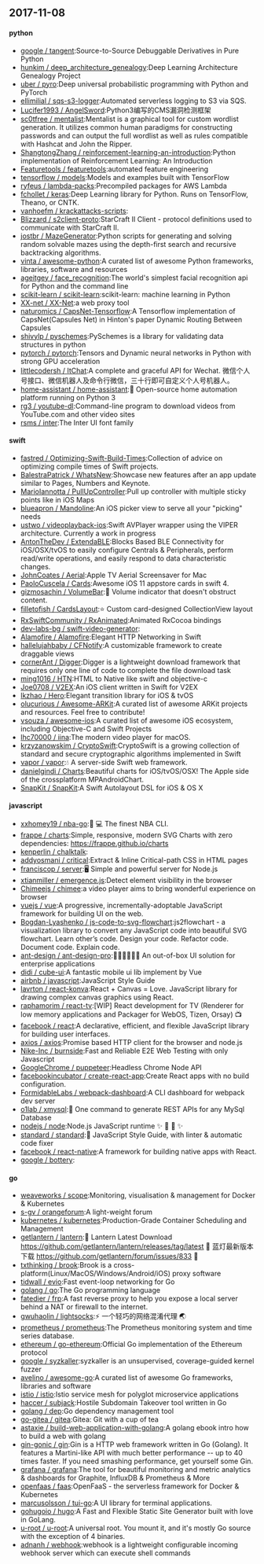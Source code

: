 ## 2017-11-08

#### python
* [google / tangent](https://github.com/google/tangent):Source-to-Source Debuggable Derivatives in Pure Python
* [hunkim / deep_architecture_genealogy](https://github.com/hunkim/deep_architecture_genealogy):Deep Learning Architecture Genealogy Project
* [uber / pyro](https://github.com/uber/pyro):Deep universal probabilistic programming with Python and PyTorch
* [ellimilial / sqs-s3-logger](https://github.com/ellimilial/sqs-s3-logger):Automated serverless logging to S3 via SQS.
* [Lucifer1993 / AngelSword](https://github.com/Lucifer1993/AngelSword):Python3编写的CMS漏洞检测框架
* [sc0tfree / mentalist](https://github.com/sc0tfree/mentalist):Mentalist is a graphical tool for custom wordlist generation. It utilizes common human paradigms for constructing passwords and can output the full wordlist as well as rules compatible with Hashcat and John the Ripper.
* [ShangtongZhang / reinforcement-learning-an-introduction](https://github.com/ShangtongZhang/reinforcement-learning-an-introduction):Python implementation of Reinforcement Learning: An Introduction
* [Featuretools / featuretools](https://github.com/Featuretools/featuretools):automated feature engineering
* [tensorflow / models](https://github.com/tensorflow/models):Models and examples built with TensorFlow
* [ryfeus / lambda-packs](https://github.com/ryfeus/lambda-packs):Precompiled packages for AWS Lambda
* [fchollet / keras](https://github.com/fchollet/keras):Deep Learning library for Python. Runs on TensorFlow, Theano, or CNTK.
* [vanhoefm / krackattacks-scripts](https://github.com/vanhoefm/krackattacks-scripts):
* [Blizzard / s2client-proto](https://github.com/Blizzard/s2client-proto):StarCraft II Client - protocol definitions used to communicate with StarCraft II.
* [jostbr / MazeGenerator](https://github.com/jostbr/MazeGenerator):Python scripts for generating and solving random solvable mazes using the depth-first search and recursive backtracking algorithms.
* [vinta / awesome-python](https://github.com/vinta/awesome-python):A curated list of awesome Python frameworks, libraries, software and resources
* [ageitgey / face_recognition](https://github.com/ageitgey/face_recognition):The world's simplest facial recognition api for Python and the command line
* [scikit-learn / scikit-learn](https://github.com/scikit-learn/scikit-learn):scikit-learn: machine learning in Python
* [XX-net / XX-Net](https://github.com/XX-net/XX-Net):a web proxy tool
* [naturomics / CapsNet-Tensorflow](https://github.com/naturomics/CapsNet-Tensorflow):A Tensorflow implementation of CapsNet(Capsules Net) in Hinton's paper Dynamic Routing Between Capsules
* [shivylp / pyschemes](https://github.com/shivylp/pyschemes):PySchemes is a library for validating data structures in python
* [pytorch / pytorch](https://github.com/pytorch/pytorch):Tensors and Dynamic neural networks in Python with strong GPU acceleration
* [littlecodersh / ItChat](https://github.com/littlecodersh/ItChat):A complete and graceful API for Wechat. 微信个人号接口、微信机器人及命令行微信，三十行即可自定义个人号机器人。
* [home-assistant / home-assistant](https://github.com/home-assistant/home-assistant):🏡 Open-source home automation platform running on Python 3
* [rg3 / youtube-dl](https://github.com/rg3/youtube-dl):Command-line program to download videos from YouTube.com and other video sites
* [rsms / inter](https://github.com/rsms/inter):The Inter UI font family

#### swift
* [fastred / Optimizing-Swift-Build-Times](https://github.com/fastred/Optimizing-Swift-Build-Times):Collection of advice on optimizing compile times of Swift projects.
* [BalestraPatrick / WhatsNew](https://github.com/BalestraPatrick/WhatsNew):Showcase new features after an app update similar to Pages, Numbers and Keynote.
* [MarioIannotta / PullUpController](https://github.com/MarioIannotta/PullUpController):Pull up controller with multiple sticky points like in iOS Maps
* [blueapron / Mandoline](https://github.com/blueapron/Mandoline):An iOS picker view to serve all your "picking" needs
* [ustwo / videoplayback-ios](https://github.com/ustwo/videoplayback-ios):Swift AVPlayer wrapper using the VIPER architecture. Currently a work in progress
* [AntonTheDev / ExtendaBLE](https://github.com/AntonTheDev/ExtendaBLE):Blocks Based BLE Connectivity for iOS/OSX/tvOS to easily configure Centrals & Peripherals, perform read/write operations, and easily respond to data characteristic changes.
* [JohnCoates / Aerial](https://github.com/JohnCoates/Aerial):Apple TV Aerial Screensaver for Mac
* [PaoloCuscela / Cards](https://github.com/PaoloCuscela/Cards):Awesome iOS 11 appstore cards in swift 4.
* [gizmosachin / VolumeBar](https://github.com/gizmosachin/VolumeBar):📣 Volume indicator that doesn't obstruct content.
* [filletofish / CardsLayout](https://github.com/filletofish/CardsLayout):⭐️ Custom card-designed CollectionView layout
* [RxSwiftCommunity / RxAnimated](https://github.com/RxSwiftCommunity/RxAnimated):Animated RxCocoa bindings
* [dev-labs-bg / swift-video-generator](https://github.com/dev-labs-bg/swift-video-generator):
* [Alamofire / Alamofire](https://github.com/Alamofire/Alamofire):Elegant HTTP Networking in Swift
* [hallelujahbaby / CFNotify](https://github.com/hallelujahbaby/CFNotify):A customizable framework to create draggable views
* [cornerAnt / Digger](https://github.com/cornerAnt/Digger):Digger is a lightweight download framework that requires only one line of code to complete the file download task
* [ming1016 / HTN](https://github.com/ming1016/HTN):HTML to Native like swift and objective-c
* [Joe0708 / V2EX](https://github.com/Joe0708/V2EX):An iOS client written in Swift for V2EX
* [lkzhao / Hero](https://github.com/lkzhao/Hero):Elegant transition library for iOS & tvOS
* [olucurious / Awesome-ARKit](https://github.com/olucurious/Awesome-ARKit):A curated list of awesome ARKit projects and resources. Feel free to contribute!
* [vsouza / awesome-ios](https://github.com/vsouza/awesome-ios):A curated list of awesome iOS ecosystem, including Objective-C and Swift Projects
* [lhc70000 / iina](https://github.com/lhc70000/iina):The modern video player for macOS.
* [krzyzanowskim / CryptoSwift](https://github.com/krzyzanowskim/CryptoSwift):CryptoSwift is a growing collection of standard and secure cryptographic algorithms implemented in Swift
* [vapor / vapor](https://github.com/vapor/vapor):💧 A server-side Swift web framework.
* [danielgindi / Charts](https://github.com/danielgindi/Charts):Beautiful charts for iOS/tvOS/OSX! The Apple side of the crossplatform MPAndroidChart.
* [SnapKit / SnapKit](https://github.com/SnapKit/SnapKit):A Swift Autolayout DSL for iOS & OS X

#### javascript
* [xxhomey19 / nba-go](https://github.com/xxhomey19/nba-go):🏀 💻 The finest NBA CLI.
* [frappe / charts](https://github.com/frappe/charts):Simple, responsive, modern SVG Charts with zero dependencies: https://frappe.github.io/charts
* [kenperlin / chalktalk](https://github.com/kenperlin/chalktalk):
* [addyosmani / critical](https://github.com/addyosmani/critical):Extract & Inline Critical-path CSS in HTML pages
* [franciscop / server](https://github.com/franciscop/server):🖥 Simple and powerful server for Node.js
* [xtianmiller / emergence.js](https://github.com/xtianmiller/emergence.js):Detect element visibility in the browser
* [Chimeejs / chimee](https://github.com/Chimeejs/chimee):a video player aims to bring wonderful experience on browser
* [vuejs / vue](https://github.com/vuejs/vue):A progressive, incrementally-adoptable JavaScript framework for building UI on the web.
* [Bogdan-Lyashenko / js-code-to-svg-flowchart](https://github.com/Bogdan-Lyashenko/js-code-to-svg-flowchart):js2flowchart - a visualization library to convert any JavaScript code into beautiful SVG flowchart. Learn other’s code. Design your code. Refactor code. Document code. Explain code.
* [ant-design / ant-design-pro](https://github.com/ant-design/ant-design-pro):👨🏻‍💻👩🏻‍💻 An out-of-box UI solution for enterprise applications
* [didi / cube-ui](https://github.com/didi/cube-ui):A fantastic mobile ui lib implement by Vue
* [airbnb / javascript](https://github.com/airbnb/javascript):JavaScript Style Guide
* [lavrton / react-konva](https://github.com/lavrton/react-konva):React + Canvas = Love. JavaScript library for drawing complex canvas graphics using React.
* [raphamorim / react-tv](https://github.com/raphamorim/react-tv):[WIP] React development for TV (Renderer for low memory applications and Packager for WebOS, Tizen, Orsay) 📺
* [facebook / react](https://github.com/facebook/react):A declarative, efficient, and flexible JavaScript library for building user interfaces.
* [axios / axios](https://github.com/axios/axios):Promise based HTTP client for the browser and node.js
* [Nike-Inc / burnside](https://github.com/Nike-Inc/burnside):Fast and Reliable E2E Web Testing with only Javascript
* [GoogleChrome / puppeteer](https://github.com/GoogleChrome/puppeteer):Headless Chrome Node API
* [facebookincubator / create-react-app](https://github.com/facebookincubator/create-react-app):Create React apps with no build configuration.
* [FormidableLabs / webpack-dashboard](https://github.com/FormidableLabs/webpack-dashboard):A CLI dashboard for webpack dev server
* [o1lab / xmysql](https://github.com/o1lab/xmysql):🚀 One command to generate REST APIs for any MySql Database
* [nodejs / node](https://github.com/nodejs/node):Node.js JavaScript runtime ✨ 🐢 🚀 ✨
* [standard / standard](https://github.com/standard/standard):🌟 JavaScript Style Guide, with linter & automatic code fixer
* [facebook / react-native](https://github.com/facebook/react-native):A framework for building native apps with React.
* [google / bottery](https://github.com/google/bottery):

#### go
* [weaveworks / scope](https://github.com/weaveworks/scope):Monitoring, visualisation & management for Docker & Kubernetes
* [s-gv / orangeforum](https://github.com/s-gv/orangeforum):A light-weight forum
* [kubernetes / kubernetes](https://github.com/kubernetes/kubernetes):Production-Grade Container Scheduling and Management
* [getlantern / lantern](https://github.com/getlantern/lantern):🔴 Lantern Latest Download https://github.com/getlantern/lantern/releases/tag/latest 🔴 蓝灯最新版本下载 https://github.com/getlantern/forum/issues/833 🔴
* [txthinking / brook](https://github.com/txthinking/brook):Brook is a cross-platform(Linux/MacOS/Windows/Android/iOS) proxy software
* [tidwall / evio](https://github.com/tidwall/evio):Fast event-loop networking for Go
* [golang / go](https://github.com/golang/go):The Go programming language
* [fatedier / frp](https://github.com/fatedier/frp):A fast reverse proxy to help you expose a local server behind a NAT or firewall to the internet.
* [gwuhaolin / lightsocks](https://github.com/gwuhaolin/lightsocks):⚡️ 一个轻巧的网络混淆代理 🌏
* [prometheus / prometheus](https://github.com/prometheus/prometheus):The Prometheus monitoring system and time series database.
* [ethereum / go-ethereum](https://github.com/ethereum/go-ethereum):Official Go implementation of the Ethereum protocol
* [google / syzkaller](https://github.com/google/syzkaller):syzkaller is an unsupervised, coverage-guided kernel fuzzer
* [avelino / awesome-go](https://github.com/avelino/awesome-go):A curated list of awesome Go frameworks, libraries and software
* [istio / istio](https://github.com/istio/istio):Istio service mesh for polyglot microservice applications
* [haccer / subjack](https://github.com/haccer/subjack):Hostile Subdomain Takeover tool written in Go
* [golang / dep](https://github.com/golang/dep):Go dependency management tool
* [go-gitea / gitea](https://github.com/go-gitea/gitea):Gitea: Git with a cup of tea
* [astaxie / build-web-application-with-golang](https://github.com/astaxie/build-web-application-with-golang):A golang ebook intro how to build a web with golang
* [gin-gonic / gin](https://github.com/gin-gonic/gin):Gin is a HTTP web framework written in Go (Golang). It features a Martini-like API with much better performance -- up to 40 times faster. If you need smashing performance, get yourself some Gin.
* [grafana / grafana](https://github.com/grafana/grafana):The tool for beautiful monitoring and metric analytics & dashboards for Graphite, InfluxDB & Prometheus & More
* [openfaas / faas](https://github.com/openfaas/faas):OpenFaaS - the serverless framework for Docker & Kubernetes
* [marcusolsson / tui-go](https://github.com/marcusolsson/tui-go):A UI library for terminal applications.
* [gohugoio / hugo](https://github.com/gohugoio/hugo):A Fast and Flexible Static Site Generator built with love in GoLang.
* [u-root / u-root](https://github.com/u-root/u-root):A universal root. You mount it, and it's mostly Go source with the exception of 4 binaries.
* [adnanh / webhook](https://github.com/adnanh/webhook):webhook is a lightweight configurable incoming webhook server which can execute shell commands
